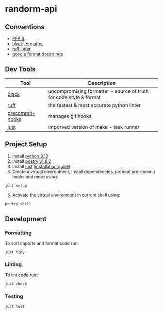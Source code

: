 # randorm-api

## Conventions
- [PEP 8](https://www.python.org/dev/peps/pep-0008/)
- [black formatter](https://black.readthedocs.io/en/stable/)
- [ruff linter](https://github.com/charliermarsh/ruff)  
- [google format docstrings](https://sphinxcontrib-napoleon.readthedocs.io/en/latest/example_google.html)

## Dev Tools 

|Tool|Description|
|---|---|
|[black](https://black.readthedocs.io/en/stable/)|uncompromising formatter - source of truth for code style & format|
|[ruff](https://github.com/charliermarsh/ruff)|the fastest & most accurate python linter|
|[precommit-hooks](https://pre-commit.com/)|manages git hooks|
|[just](https://github.com/casey/just#recipe-parameters)|imporved version of make - task runner|

## Project Setup

1. Install [python 3.12](https://www.python.org/downloads/)
2. Install [poetry v1.8.2](https://python-poetry.org/docs/#installation)
3. Install [just](https://github.com/casey/just) ([installation guide](https://github.com/casey/just?tab=readme-ov-file#installation))
4. Create a virtual environment, install dependencies, preheat pre-commit hooks and more using:
```bash
just setup
```
5. Activate the virtual environment in current shell using:
```bash
poetry shell
```

## Development

### Formatting

To sort imports and format code run:
```basg
just tidy
```

### Linting

To lint code run:
```bash
just check
```


### Testing
```bash
just test
```